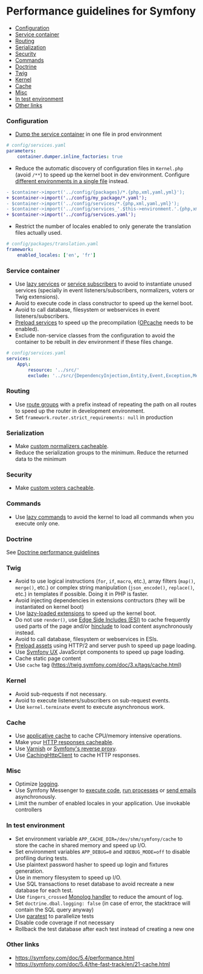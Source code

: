 # Performance guidelines for Symfony

- [Configuration](#configuration)
- [Service container](#service-container)
- [Routing](#routing)
- [Serialization](#serialization)
- [Security](#security)
- [Commands](#commands)
- [Doctrine](#doctrine)
- [Twig](#twig)
- [Kernel](#kernel)
- [Cache](#cache)
- [Misc](#misc)
- [In test environment](#in-test-environment)
- [Other links](#other-links)

### Configuration
- [Dump the service container](https://symfony.com/doc/5.4/components/dependency_injection/compilation.html#dumping-the-configuration-for-performance) in one file in prod environment
```yaml
# config/services.yaml
parameters:
    container.dumper.inline_factories: true
```
- Reduce the automatic discovery of configuration files in `Kernel.php` (avoid `/**`) to speed up the kernel boot in dev environment. Configure [different environments in a single file](https://symfony.com/doc/5.4/configuration.html#configuration-environments) instead.
```diff
- $container->import('../config/{packages}/*.{php,xml,yaml,yml}');
+ $container->import('../config/my_package/*.yaml');
- $container->import('../config/services/*.{php,xml,yaml,yml}');
- $container->import('../config/services_'.$this->environment.'.{php,xml,yaml,yml}');
+ $container->import('../config/services.yaml');
```
- Restrict the number of locales enabled to only generate the translation files actually used.
```yaml
# config/packages/translation.yaml
framework:
    enabled_locales: ['en', 'fr']
```

### Service container
- Use [lazy services](https://symfony.com/doc/5.4/service_container/lazy_services.html) or [service subscribers](https://symfony.com/doc/5.4/service_container/service_subscribers_locators.html) to avoid to instantiate unused services (specially in event listeners/subscribers, normalizers, voters or Twig extensions).
- Avoid to execute code in class constructor to speed up the kernel boot.
- Avoid to call database, filesystem or webservices in event listeners/subscribers.
- [Preload services](https://symfony.com/doc/5.4/reference/dic_tags.html#container-preload) to speed up the precompilation ([OPcache](https://www.php.net/manual/en/opcache.installation.php) needs to be enabled).
- Exclude non-service classes from the configuration to avoid the container to be rebuilt in dev environment if these files change.
```yaml
# config/services.yaml
services:
    App\:
        resource: '../src/'
        exclude: '../src/{DependencyInjection,Entity,Event,Exception,Message,Kernel.php}'
```

### Routing
- Use [route groups](https://symfony.com/doc/5.4/routing.html#route-groups-and-prefixes) with a prefix instead of repeating the path on all routes to speed up the router in development environment.
- Set `framework.router.strict_requirements: null` in production

### Serialization
- Make [custom normalizers cacheable](https://symfony.com/doc/5.4/serializer/custom_normalizer.html#performance).
- Reduce the serialization groups to the minimum.
  Reduce the returned data to the minimum

### Security
- Make [custom voters cacheable](https://symfony.com/doc/5.4/security/voters.html#the-voter-interface).

### Commands
- Use [lazy commands](https://symfony.com/doc/5.4/console/commands_as_services.html#lazy-loading) to avoid the kernel to load all commands when you execute only one.

### Doctrine
See [Doctrine performance guidelines](doctrine.md)

### Twig
- Avoid to use logical instructions (`for`, `if`, `macro`, etc.), array filters (`map()`, `merge()`, etc.) or complex string manipulation (`json_encode()`, `replace()`, etc.) in templates if possible. Doing it in PHP is faster.
- Avoid injecting dependencies in extensions contructors (they will be instantiated on kernel boot)
- Use [lazy-loaded extensions](https://symfony.com/doc/5.4/templating/twig_extension.html#creating-lazy-loaded-twig-extensions) to speed up the kernel boot.
- Do not use `render()`, use [Edge Side Includes (ESI)](https://symfony.com/doc/5.4/http_cache/esi.html) to cache frequently used parts of the page and/or [hinclude](https://symfony.com/doc/5.4/templating/hinclude.html) to load content asynchronously instead.
- Avoid to call database, filesystem or webservices in ESIs.
- [Preload assets](https://symfony.com/doc/5.4/web_link.html) using HTTP/2 and server push to speed up page loading.
- Use [Symfony UX](https://ux.symfony.com/) JavaScript components to speed up page loading.
- Cache static page content
- Use `cache` tag (https://twig.symfony.com/doc/3.x/tags/cache.html)

### Kernel
- Avoid sub-requests if not necessary.
- Avoid to execute listeners/subscribers on sub-request events.
- Use `kernel.terminate` event to execute asynchronous work.

### Cache
- Use [applicative cache](https://symfony.com/doc/5.4/cache.html) to cache CPU/memory intensive operations.
- Make your [HTTP responses cacheable](https://symfony.com/doc/5.4/http_cache.html#making-your-responses-http-cacheable).
- Use [Varnish](https://symfony.com/doc/5.4/http_cache/varnish.html) or [Symfony's reverse proxy](https://symfony.com/doc/5.4/http_cache.html#symfony-reverse-proxy).
- Use [CachingHttpClient](https://symfony.com/doc/5.4/http_client.html#caching-requests-and-responses) to cache HTTP responses.

### Misc
- Optimize [logging](https://symfony.com/doc/5.4/logging.html).
- Use Symfony Messenger to [execute code](https://symfony.com/doc/5.4/messenger.html), [run processes](https://symfony.com/doc/5.4/components/process.html#running-processes-asynchronously) or [send emails](https://symfony.com/doc/5.4/mailer.html#sending-messages-async) asynchronously.
- Limit the number of enabled locales in your application.
  Use invokable controllers

### In test environment
- Set environment variable `APP_CACHE_DIR=/dev/shm/symfony/cache` to store the cache in shared memory and speed up I/O.
- Set environment variables `APP_DEBUG=0` and `XDEBUG_MODE=off` to disable profiling during tests.
- Use plaintext password hasher to speed up login and fixtures generation.
- Use in memory filesystem to speed up I/O.
- Use SQL transactions to reset database to avoid recreate a new database for each test.
- Use `fingers_crossed` [Monolog handler](https://symfony.com/doc/5.4/logging.html#handlers-that-modify-log-entries) to reduce the amount of log.
- Set `doctrine.dbal.logging: false` (in case of error, the stacktrace will contain the SQL query anyway)
- Use [paratest](https://github.com/paratestphp/paratest) to parallelize tests
- Disable code coverage if not necessary
- Rollback the test database after each test instead of creating a new one

### Other links
- https://symfony.com/doc/5.4/performance.html
- https://symfony.com/doc/5.4/the-fast-track/en/21-cache.html
